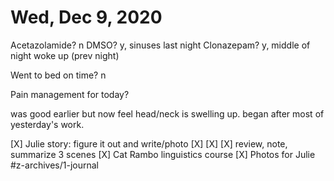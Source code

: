 # Wed, Dec 9, 2020
Acetazolamide? n
DMSO? y, sinuses last night
Clonazepam? y, middle of night woke up
(prev night)

Went to bed on time? n

Pain management for today? 


was good earlier but now feel head/neck is swelling up. began after most of yesterday's work. 

[X] Julie story: figure it out and write/photo
[X] [X] [X] review, note, summarize 3 scenes
[X] Cat Rambo linguistics course
[X] Photos for Julie
#z-archives/1-journal